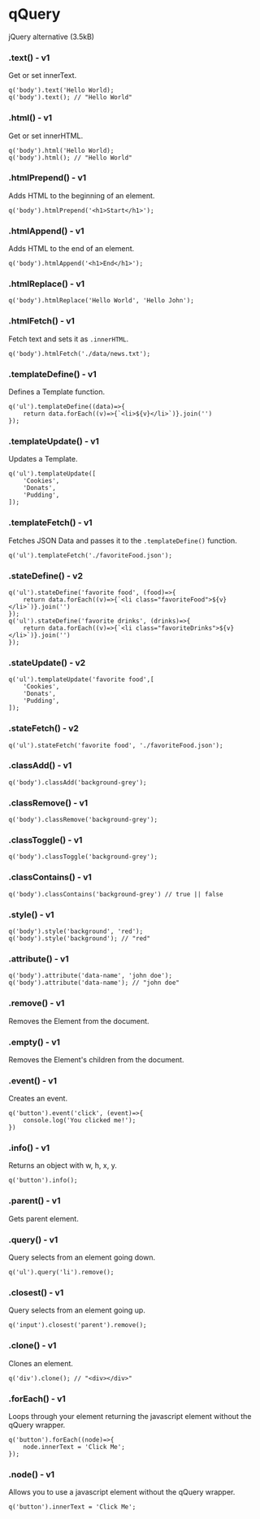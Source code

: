# qQuery

jQuery alternative (3.5kB)

### .text() - v1

Get or set innerText.

    q('body').text('Hello World);
    q('body').text(); // "Hello World"
    

### .html() - v1

Get or set innerHTML.

    q('body').html('Hello World);
    q('body').html(); // "Hello World"

### .htmlPrepend() - v1

Adds HTML to the beginning of an element.

    q('body').htmlPrepend('<h1>Start</h1>'); 

### .htmlAppend() - v1

Adds HTML to the end of an element.

    q('body').htmlAppend('<h1>End</h1>');

### .htmlReplace() - v1

    q('body').htmlReplace('Hello World', 'Hello John'); 

### .htmlFetch() - v1

Fetch text and sets it as `.innerHTML`.

    q('body').htmlFetch('./data/news.txt');

### .templateDefine() - v1

Defines a Template function.

    q('ul').templateDefine((data)=>{
        return data.forEach((v)=>{`<li>${v}</li>`)}.join('')
    });

### .templateUpdate() - v1

Updates a Template.

    q('ul').templateUpdate([
        'Cookies',
        'Donats',
        'Pudding',
    ]);

### .templateFetch() - v1

Fetches JSON Data and passes it to the `.templateDefine()` function.

    q('ul').templateFetch('./favoriteFood.json');

### .stateDefine() - v2

    q('ul').stateDefine('favorite food', (food)=>{
        return data.forEach((v)=>{`<li class="favoriteFood">${v}</li>`)}.join('')
    });
    q('ul').stateDefine('favorite drinks', (drinks)=>{
        return data.forEach((v)=>{`<li class="favoriteDrinks">${v}</li>`)}.join('')
    });

### .stateUpdate() - v2

    q('ul').templateUpdate('favorite food',[
        'Cookies',
        'Donats',
        'Pudding',
    ]);

### .stateFetch() - v2

    q('ul').stateFetch('favorite food', './favoriteFood.json');

### .classAdd() - v1

    q('body').classAdd('background-grey');

### .classRemove() - v1

    q('body').classRemove('background-grey');

### .classToggle() - v1

    q('body').classToggle('background-grey');

### .classContains() - v1

    q('body').classContains('background-grey') // true || false

### .style() - v1

    q('body').style('background', 'red');
    q('body').style('background'); // "red"

### .attribute() - v1

    q('body').attribute('data-name', 'john doe');
    q('body').attribute('data-name'); // "john doe"

### .remove() - v1

Removes the Element from the document.

### .empty() - v1

Removes the Element's children from the document.

### .event() - v1

Creates an event.

    q('button').event('click', (event)=>{
        console.log('You clicked me!');
    })

### .info() - v1

Returns an object with w, h, x, y.

    q('button').info();

### .parent() - v1

Gets parent element.

### .query() - v1

Query selects from an element going down.

    q('ul').query('li').remove();

### .closest() - v1

Query selects from an element going up.

    q('input').closest('parent').remove();

### .clone() - v1

Clones an element. 

    q('div').clone(); // "<div></div>"

### .forEach() - v1

Loops through your element returning the javascript element without the qQuery wrapper.

    q('button').forEach((node)=>{
        node.innerText = 'Click Me';
    });

### .node() - v1

Allows you to use a javascript element without the qQuery wrapper.

    q('button').innerText = 'Click Me';





